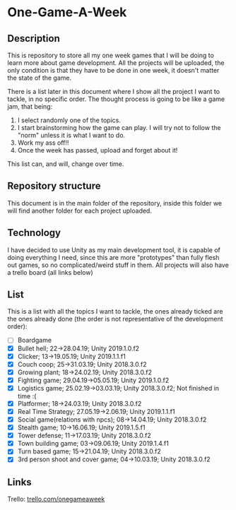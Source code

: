 # One-Game-A-Week

## Description
This is repository to store all my one week games that I will be doing to learn more about game development.
All the projects will be uploaded, the only condition is that they have to be done in one week, it doesn't matter the state of the game.

There is a list later in this document where I show all the project I want to tackle, in no specific order. The thought process is going to be like a game jam, that being:
  1. I select randomly one of the topics.
  2. I start brainstorming how the game can play. I will try not to follow the "norm" unless it is what I want to do.
  3. Work my ass off!!
  4. Once the week has passed, upload and forget about it!
  
This list can, and will, change over time.

## Repository structure
This document is in the main folder of the repository, inside this folder we will find another folder for each project uploaded.

## Technology
I have decided to use Unity as my main development tool, it is capable of doing everything I need, since this are more "prototypes" than fully flesh out games, so no complicated/weird stuff in them.
All projects will also have a trello board (all links below)

## List
This is a list with all the topics I want to tackle, the ones already ticked are the ones already done (the order is not representative of the development order):

- [ ] Boardgame
- [x] Bullet hell; 22->28.04.19; Unity 2019.1.0.f2 
- [x] Clicker; 13->19.05.19; Unity 2019.1.1.f1
- [x] Couch coop; 25->31.03.19; Unity 2018.3.0.f2
- [x] Growing plant;  18->24.02.19; Unity 2018.3.0.f2
- [x] Fighting game; 29.04.19->05.05.19; Unity 2019.1.0.f2 
- [x] Logistics game;	25.02.19->03.03.19; Unity 2018.3.0.f2; Not finished in time :( 
- [x] Platformer; 18->24.03.19; Unity 2018.3.0.f2
- [x] Real Time Strategy; 27.05.19->2.06.19; Unity 2019.1.1.f1
- [x] Social game(relations with npcs); 08->14.04.19; Unity 2018.3.0.f2
- [x] Stealth game; 10->16.06.19; Unity 2019.1.5.f1
- [x] Tower defense; 11->17.03.19; Unity 2018.3.0.f2
- [x] Town building game; 03->09.06.19; Unity 2019.1.4.f1
- [x] Turn based game; 15->21.04.19; Unity 2018.3.0.f2
- [x] 3rd person shoot and cover game; 04->10.03.19; Unity 2018.3.0.f2

## Links
Trello: [trello.com/onegameaweek](https://trello.com/onegameaweek/)
